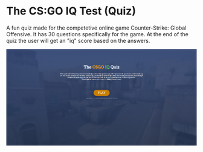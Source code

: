 # The CS:GO IQ Test (Quiz)
A fun quiz made for the competetive online game Counter-Strike: Global Offensive. It has 30 questions specifically for the game. At the end of the quiz the user will get an "iq" score based on the answers.

![alt text](https://github.com/CarlssonK/CSGO-Quiz/blob/master/imgs/Frontpage.png)
